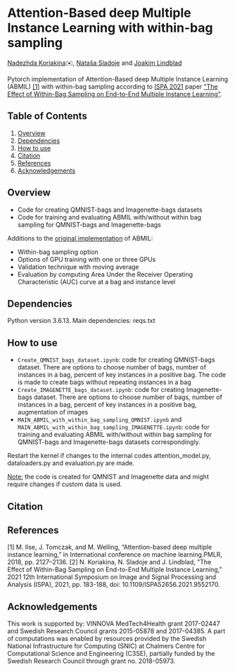 # Attention-Based deep Multiple Instance Learning with within-bag sampling
<a href="mailto:nadezhda.koriakina@it.uu.se">Nadezhda Koriakina</a>:envelope:, <a href="mailto:natasa.sladoje@it.uu.se">Nataša Sladoje</a> and <a href="mailto:joakim.lindblad@it.uu.se">Joakim Lindblad</a>

Pytorch implementation of Attention-Based deep Multiple Instance Learning (ABMIL) [[1]](#1) with within-bag sampling according to [ISPA 2021](https://www.isispa.org/) paper ["The Effect of Within-Bag Sampling on End-to-End Multiple Instance Learning"](#2). 

## Table of Contents
1. [Overview](#overview)
2. [Dependencies](#dependencies)
3. [How to use](#how-to-use)
4. [Citation](#citation)
5. [References](#references)
6. [Acknowledgements](#acknowledgements)

## Overview
- Code for creating QMNIST-bags and Imagenette-bags datasets
- Code for training and evaluating ABMIL with/without within bag sampling for QMNIST-bags and Imagenette-bags

Additions to the [original implementation](https://github.com/AMLab-Amsterdam/AttentionDeepMIL) of ABMIL:
- Within-bag sampling option
- Options of GPU training with one or three GPUs
- Validation technique with moving average
- Evaluation by computing Area Under the Receiver Operating Characteristic (AUC) curve at a bag and instance level

## Dependencies
Python version 3.6.13. Main dependencies: reqs.txt

## How to use
- `Create_QMNIST_bags_dataset.ipynb`: code for creating QMNIST-bags dataset. There are options to choose number of bags, number of instances in a bag, percent of key instances in a positive bag. The code is made to create bags without repeating instances in a bag
- `Create_IMAGENETTE_bags_dataset.ipynb`: code for creating Imagenette-bags dataset. There are options to choose number of bags, number of instances in a bag, percent of key instances in a positive bag, augmentation of images
- `MAIN_ABMIL_with_within_bag_sampling_QMNIST.ipynb` and `MAIN_ABMIL_with_within_bag_sampling_IMAGENETTE.ipynb`: code for training and evaluating ABMIL with/without within bag sampling for QMNIST-bags and Imagenette-bags datasets correspondingly.

Restart the kernel if changes to the internal codes attention_model.py, dataloaders.py and evaluation.py are made.

<ins>Note:</ins> the code is created for QMNIST and Imagenette data and might require changes if custom data is used.

## Citation

## References
<a id="1">[1]</a> 
M.  Ilse,  J.  Tomczak,  and  M.  Welling,  “Attention-based  deep  multiple instance   learning,”  in International conference on machine learning.PMLR, 2018, pp. 2127–2136.
<a id="2">[2]</a> 
N. Koriakina, N. Sladoje and J. Lindblad, "The Effect of Within-Bag Sampling on End-to-End Multiple Instance Learning," 2021 12th International Symposium on Image and Signal Processing and Analysis (ISPA), 2021, pp. 183-188, doi: 10.1109/ISPA52656.2021.9552170.


## Acknowledgements
This work is supported by: VINNOVA MedTech4Health grant 2017-02447 and Swedish Research Council grants 2015-05878 and 2017-04385. A part of computations was enabled by resources provided by the Swedish National Infrastructure for Computing (SNIC) at Chalmers Centre for Computational Science and Engineering (C3SE), partially funded by the Swedish Research Council through grant no. 2018-05973.

